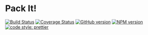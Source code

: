 # Pack It!

[![Build Status](https://app.travis-ci.com/tgillus/pack-it.svg?branch=main)](https://app.travis-ci.com/tgillus/pack-it)
[![Coverage Status](https://coveralls.io/repos/github/tgillus/pack-it/badge.svg?branch=main)](https://coveralls.io/github/tgillus/pack-it?branch=main)
[![GitHub version](https://img.shields.io/github/package-json/v/tgillus/pack-it)](https://github.com/tgillus/pack-it#readme)
[![NPM version](https://img.shields.io/npm/v/@triviumsoftware/pack-it)](https://www.npmjs.com/package/@triviumsoftware/pack-it)
[![code style: prettier](https://img.shields.io/badge/code_style-prettier-ff69b4.svg?style=flat-square)](https://github.com/prettier/prettier)
